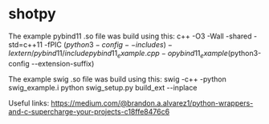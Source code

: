 # shotpy


The example pybind11 .so file was build using this: 
c++ -O3 -Wall -shared -std=c++11 -fPIC $(python3-config --includes) -Iextern/pybind11/include pybind11_example.cpp -o pybind11_example$(python3-config --extension-suffix)

The example swig .so file was build using this:
swig -c++ -python swig_example.i
python swig_setup.py build_ext --inplace



Useful links:
https://medium.com/@brandon.a.alvarez1/python-wrappers-and-c-supercharge-your-projects-c18ffe8476c6
